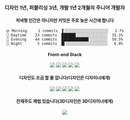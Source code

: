 <div align="center">
  
### 디자인 1년, 퍼블리싱 3년, 개발 1년 2개월의 주니어 개발자
  

#### 저녁형 인간은 아니지만 커밋은 주로 늦은 시간에 합니다

```text
🌞 Morning     2 commits  ▌░░░░░░░░░░░░░░░░░░░░   2.7%
🌆 Daytime    23 commits  ██████▌░░░░░░░░░░░░░░  31.1%
🌃 Evening    44 commits  ████████████▍░░░░░░░░  59.5%
🌙 Night       5 commits  █▍░░░░░░░░░░░░░░░░░░░   6.8%
```

#### Front-end Stack
<img src="https://img.shields.io/badge/JavaScript-F7DF1E?style=flat-square&logo=JavaScript&logoColor=000000" />
<img src="https://img.shields.io/badge/TypeScript-3178C6?style=flat-square&logo=TypeScript&logoColor=white" />
<img src="https://img.shields.io/badge/React-61DAFB?style=flat-square&logo=React&logoColor=000000" />
<img src="https://img.shields.io/badge/Next.js-ffffff?style=flat-square&logo=Next.js&logoColor=000000" />
<img src="https://img.shields.io/badge/Svelte-FF3E00?style=flat-square&logo=Svelte&logoColor=white" />

#### 디자인도 조금 할 줄 압니다(디자인은 디자이너에게)
<img src="https://img.shields.io/badge/Adobe Photoshop-31A8FF?style=flat-square&logo=Adobe Photoshop&logoColor=white" />
<img src="https://img.shields.io/badge/Adobe Illustrator-FF9A00?style=flat-square&logo=Adobe Illustrator&logoColor=white" />
<img src="https://img.shields.io/badge/Adobe InDesign-FF3366?style=flat-square&logo=Adobe InDesign&logoColor=white" />
<img src="https://img.shields.io/badge/Figma-F24E1E?style=flat-square&logo=Figma&logoColor=white" />
<img src="https://img.shields.io/badge/Framer-0055FF?style=flat-square&logo=Framer&logoColor=white" />

#### 잔재주도 제법 있습니다(3D디자인은 3D디자이너에게)
<img src="https://img.shields.io/badge/Blender-F5792A?style=flat-square&logo=Blender&logoColor=white" />
  
</div>
